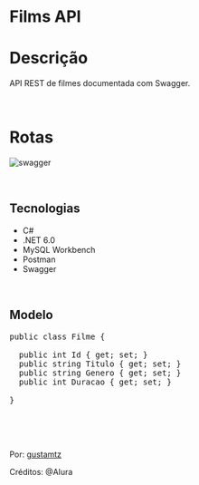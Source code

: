 # Films API

# Descrição
API REST de filmes documentada com Swagger.

<br>

# Rotas

![swagger](https://user-images.githubusercontent.com/113216494/213726059-ac34076e-4d35-4a29-b5e7-9e96184a2c37.png)

<br>

## Tecnologias
- C# 
- .NET 6.0
- MySQL Workbench
- Postman
- Swagger

<br>

## Modelo

<pre>
public class Filme { 

  public int Id { get; set; }
  public string Titulo { get; set; } 
  public string Genero { get; set; } 
  public int Duracao { get; set; } 
  
}</pre>

<br>
<br>
<br>


Por: <a href="https://github.com/gustamtz">gustamtz</a>

Créditos: @Alura 
